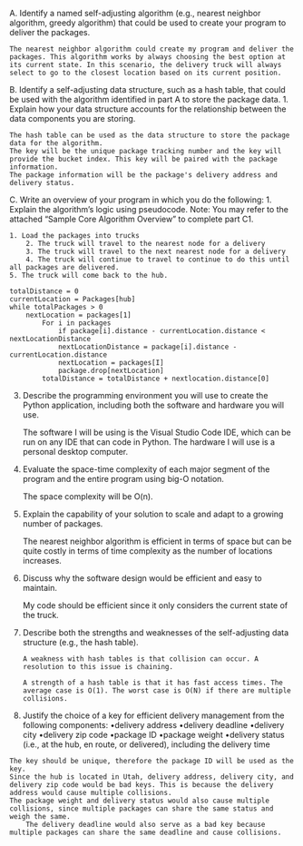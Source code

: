 A.  Identify a named self-adjusting algorithm (e.g., nearest neighbor algorithm, greedy algorithm) that could be used to create your program to deliver the packages.

	The nearest neighbor algorithm could create my program and deliver the packages. This algorithm works by always choosing the best option at its current state. In this scenario, the delivery truck will always select to go to the closest location based on its current position. 

B.  Identify a self-adjusting data structure, such as a hash table, that could be used with the algorithm identified in part A to store the package data.
	1.  Explain how your data structure accounts for the relationship between the data components you are storing.
	
	The hash table can be used as the data structure to store the package data for the algorithm. 
	The key will be the unique package tracking number and the key will provide the bucket index. This key will be paired with the package information.
 	The package information will be the package's delivery address and delivery status.

C.  Write an overview of your program in which you do the following:
	1.  Explain the algorithm’s logic using pseudocode.
	Note: You may refer to the attached “Sample Core Algorithm Overview” to complete part C1.
  	
	1. Load the packages into trucks
    	2. The truck will travel to the nearest node for a delivery
    	3. The truck will travel to the next nearest node for a delivery
    	4. The truck will continue to travel to continue to do this until all packages are delivered.
  	5. The truck will come back to the hub. 

 	totalDistance = 0
  	currentLocation = Packages[hub]
   	while totalPackages > 0
		nextLocation = packages[1]
    		For i in packages
      			if package[i].distance - currentLocation.distance < nextLocationDistance
	 			nextLocationDistance = package[i].distance - currentLocation.distance
	 			nextLocation = packages[I]
     			package.drop[nextLocation]
			totalDistance = totalDistance + nextlocation.distance[0]

3.  Describe the programming environment you will use to create the Python application, including both the software and hardware you will use.

  	The software I will be using is the Visual Studio Code IDE, which can be run on any IDE that can code in Python.
	The hardware I will use is a personal desktop computer.

4.  Evaluate the space-time complexity of each major segment of the program and the entire program using big-O notation.

 	The space complexity will be O(n).

6.  Explain the capability of your solution to scale and adapt to a growing number of packages.

	The nearest neighbor algorithm is efficient in terms of space but can be quite costly in terms of time complexity as the number of locations increases.

7.  Discuss why the software design would be efficient and easy to maintain.

	My code should be efficient since it only considers the current state of the truck. 
    
9.  Describe both the strengths and weaknesses of the self-adjusting data structure (e.g., the hash table).

    	A weakness with hash tables is that collision can occur. A resolution to this issue is chaining. 

    	A strength of a hash table is that it has fast access times. The average case is O(1). The worst case is O(N) if there are multiple collisions. 
    
11.  Justify the choice of a key for efficient delivery management from the following components:
	•delivery address
	•delivery deadline
	•delivery city
	•delivery zip code
	•package ID
	•package weight
	•delivery status (i.e., at the hub, en route, or delivered), including the delivery time

 	The key should be unique, therefore the package ID will be used as the key. 
  	Since the hub is located in Utah, delivery address, delivery city, and delivery zip code would be bad keys. This is because the delivery address would cause multiple collisions.
   	The package weight and delivery status would also cause multiple collisions, since multiple packages can share the same status and weigh the same.
    	The delivery deadline would also serve as a bad key because multiple packages can share the same deadline and cause collisions. 


